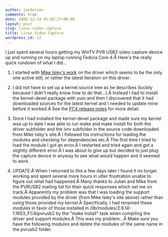 ```yaml
---
author: jandersen
comments: true
date: 2005-12-24 05:03:27+00:00
layout: post
slug: linux-video-capture
title: Linux Video Capture
wordpress_id: 12
---
```


I just spent several hours getting my WinTV PVR USB2 video capture device up and running on my laptop running Fedora Core 4.Â  Here's the really quick rundown of what I did...



	
  1. I started with [Mike Isley's work](http://www.isely.net/pvrusb2.html) on the driver which seems to be the only one active still; or rather the latest iteration on this driver.

	
  2. I did not have to set up a kernel source tree as he describes (luckily because I didn't really know how to do that...).Â  Instead I had to install the kernel-devel package with yum and then I discovered that it had downloaded sources for the latest kernel and I needed to update mine before it worked.Â  See the [FC4 release notes](http://fedora.redhat.com/docs/release-notes/fc4/) for more detail.

	
  3. Once I had installed the kernel-devel package and made sure my kernel was up to date I was able to run make and make install for both the driver subfolder and the ivtv subfolder in the source code downloaded from Mike Isley's site.Â  I followed his instructions for loading the modules and checking for dependencies etc.Â  The first time I tried to load the module I got an error.Â  I restarted and tried again and got a slightly different error.Â  I was about to give up but decided to just plug the capture device in anyway to see what would happen and it seemed to work.

	
  4. UPDATE:Â  When I returned to this a few days later I found it no longer working and spent several more hours in utter frustration unable to figure out what had happened.Â  Many thanks to Julian and Mike from the PVRUSB2 mailing list for their quick responses which set me on track.Â  Apparently my problem was that I was loading the support modules provided by the driver (from Mike Isley's site above) rather than using those provided my kernel.Â  Specifically, I had renamed these modules in favor of those installed in /lib/modules/2.6.14-1.1653_FC4/pvrusb2 by the "make install" task when compiling the driver and support modules.Â  This was my problem...Â  Make sure you have the following modules and delete the modules of the same name in the pvrusb2 folder.



